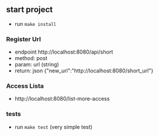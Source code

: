 ## start project
- run `make install`

### Register  Url
- endpoint http://localhost:8080/api/short
- method: post
- param: url (string)
- return: json {"new_url":"http://localhost:8080/short_url"}


### Access Lista
- http://localhost:8080/list-more-access

### tests
- run `make test` (very simple test)
